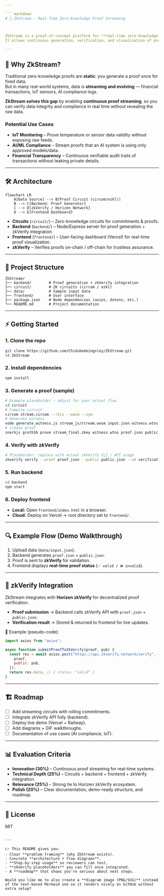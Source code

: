 ```yaml
---

````markdown
# 🔗 ZkStream – Real-Time Zero-Knowledge Proof Streaming



ZkStream is a proof-of-concept platform for **real-time zero-knowledge proof (ZK) streaming**.  
It allows continuous generation, verification, and visualization of proofs for dynamic data, making ZK practical for live applications.

---
```


## 🚀 Why ZkStream?

Traditional zero-knowledge proofs are **static**: you generate a proof once for fixed data.  
But in many real-world systems, data is **streaming and evolving** — financial transactions, IoT sensors, AI compliance logs.  

**ZkStream solves this gap** by enabling **continuous proof streaming**, so you can verify data integrity and compliance in real time without revealing the raw data.  

### Potential Use Cases
- **IoT Monitoring** – Prove temperature or sensor data validity without exposing raw feeds.  
- **AI/ML Compliance** – Stream proofs that an AI system is using only approved models/data.  
- **Financial Transparency** – Continuous verifiable audit trails of transactions without leaking private details.  

---

## 🛠️ Architecture

```mermaid
flowchart LR
    A[Data Source] --> B[Proof Circuit (circom/ezkl)]
    B --> C[Backend: Proof Generator]
    C --> D[zkVerify / Horizen Network]
    D --> E[Frontend Dashboard]
````

* **Circuits** (`circuit/`) – Zero-knowledge circuits for commitments & proofs.
* **Backend** (`backend/`) – Node/Express server for proof generation + zkVerify integration.
* **Frontend** (`frontend/`) – User-facing dashboard (Vercel) for real-time proof visualization.
* **zkVerify** – Verifies proofs on-chain / off-chain for trustless assurance.

---

## 📂 Project Structure

```
ZkStream/
├── backend/        # Proof generation + zkVerify integration
├── circuit/        # ZK circuits (circom / ezkl)
├── data/           # Sample input data
├── frontend/       # User interface
├── package.json    # Node dependencies (axios, dotenv, etc.)
└── README.md       # Project documentation
```

---

## ⚡ Getting Started

### 1. Clone the repo

```bash
git clone https://github.com/Chidubemkingsley/ZkStream.git
cd ZkStream
```

### 2. Install dependencies

```bash
npm install
```

### 3. Generate a proof (sample)

```bash
# Example placeholder – adjust for your actual flow
cd circuit
# Compile circuit
circom stream.circom --r1cs --wasm --sym
# Generate witness
node generate_witness.js stream_js/stream.wasm input.json witness.wtns
# Create proof
snarkjs groth16 prove stream_final.zkey witness.wtns proof.json public.json
```

### 4. Verify with zkVerify

```bash
# Placeholder: replace with actual zkVerify CLI / API usage
zkverify verify --proof proof.json --public public.json --vk verification_key.json
```

### 5. Run backend

```bash
cd backend
npm start
```

### 6. Deploy frontend

* **Local:** Open `frontend/index.html` in a browser.
* **Cloud:** Deploy on Vercel → root directory set to `frontend/`.

---

## 🔍 Example Flow (Demo Walkthrough)

1. Upload data (`data/input.json`).
2. Backend generates `proof.json` + `public.json`.
3. Proof is sent to **zkVerify** for validation.
4. Frontend displays **real-time proof status** (`✅ valid / ❌ invalid`).

---

## 🔗 zkVerify Integration

ZkStream integrates with **Horizen zkVerify** for decentralized proof verification.

* **Proof submission** → Backend calls zkVerify API with `proof.json` + `public.json`.
* **Verification result** → Stored & returned to frontend for live updates.

📌 Example (pseudo-code):

```javascript
import axios from "axios";

async function submitProofToZkVerify(proof, pub) {
  const res = await axios.post("https://api.zkverify.network/verify", {
    proof,
    public: pub,
  });
  return res.data; // { status: "valid" }
}
```

---

## 🏗️ Roadmap

* [ ] Add streaming circuits with rolling commitments.
* [ ] Integrate zkVerify API fully (backend).
* [ ] Deploy live demo (Vercel + Railway).
* [ ] Add diagrams + GIF walkthroughs.
* [ ] Documentation of use cases (AI compliance, IoT).

---

## 📊 Evaluation Criteria

* **Innovation (30%)** – Continuous proof streaming for real-time systems.
* **Technical Depth (25%)** – Circuits + backend + frontend + zkVerify integration.
* **Relevance (25%)** – Strong tie to Horizen zkVerify ecosystem.
* **Polish (20%)** – Clear documentation, demo-ready structure, and roadmap.

---

## 📜 License

MIT

```

---

👉 This README gives you:  
- Clear **problem framing** (why ZkStream exists).  
- Concrete **architecture + flow diagrams**.  
- **Step-by-step usage** so reviewers can test.  
- **zkVerify placeholders** you can fill once integrated.  
- A **roadmap** that shows you’re serious about next steps.  

Would you like me to also create a **diagram image (PNG/SVG)** instead of the text-based Mermaid one so it renders nicely on GitHub without extra setup?
```

